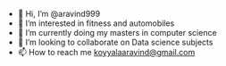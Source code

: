 - 👋 Hi, I’m @aravind999
- 👀 I’m interested in fitness and automobiles
- 🌱 I’m currently doing my masters in computer science
- 💞️ I’m looking to collaborate on Data science subjects
- 📫 How to reach me koyyalaaravind@gmail.com

<!---
aravind999/aravind999 is a ✨ special ✨ repository because its `README.md` (this file) appears on your GitHub profile.
You can click the Preview link to take a look at your changes.
--->
